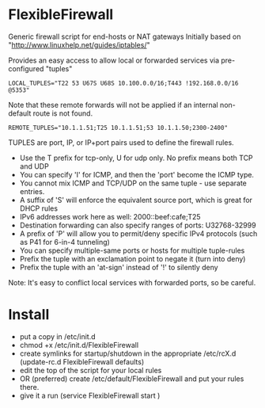 # FlexibleFirewall

Generic firewall script for end-hosts or NAT gateways
Initially based on "http://www.linuxhelp.net/guides/iptables/"

Provides an easy access to allow local or forwarded services via pre-configured "tuples"

	LOCAL_TUPLES="T22 53 U67S U68S 10.100.0.0/16;T443 !192.168.0.0/16 @5353"

Note that these remote forwards will not be applied if an internal non-default route is not found.

	REMOTE_TUPLES="10.1.1.51;T25 10.1.1.51;53 10.1.1.50;2300-2400"

TUPLES are port, IP, or IP+port pairs used to define the firewall rules.

* Use the T prefix for tcp-only, U for udp only.  No prefix means both TCP and UDP  
* You can specify 'I' for ICMP, and then the 'port' become the ICMP type.  
* You cannot mix ICMP and TCP/UDP on the same tuple - use separate entries.  
* A suffix of 'S' will enforce the equivalent source port, which is great for DHCP rules
* IPv6 addresses work here as well:  2000::beef:cafe;T25  
* Destination forwarding can also specify ranges of ports:  U32768-32999
* A prefix of 'P' will allow you to permit/deny specific IPv4 protocols (such as P41 for 6-in-4 tunneling)
* You can specify multiple-same ports or hosts for multiple tuple-rules  
* Prefix the tuple with an exclamation point to negate it (turn into deny)  
* Prefix the tuple with an 'at-sign' instead of '!' to silently deny


Note: It's easy to conflict local services with forwarded ports, so be careful.


# Install

* put a copy in /etc/init.d
* chmod +x /etc/init.d/FlexibleFirewall
* create symlinks for startup/shutdown in the appropriate /etc/rcX.d  (update-rc.d FlexibleFirewall defaults)
* edit the top of the script for your local rules
*  OR (preferred) create /etc/default/FlexibleFirewall  and put your rules there.
* give it a run (service FlexibleFirewall start )

